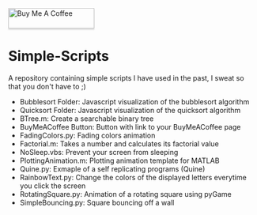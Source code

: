  <a href="https://www.buymeacoffee.com/BambooFlower" target="_blank">
 <img src="https://www.buymeacoffee.com/assets/img/custom_images/orange_img.png" 
 alt="Buy Me A Coffee" style="height: 41px !important;width: 174px !important;box-shadow: 0px 3px 2px 0px rgba(190, 190, 190, 0.5) 
 !important;-webkit-box-shadow: 0px 3px 2px 0px rgba(190, 190, 190, 0.5) !important;" ></a> 

# Simple-Scripts

A repository containing simple scripts I have used in the past, I sweat so that you don't have to ;)

- Bubblesort Folder: Javascript visualization of the bubblesort algorithm
- Quicksort Folder: Javascript visualization of the quicksort algorithm
- BTree.m: Create a searchable binary tree
- BuyMeACoffee Button: Button with link to your BuyMeACoffee page
- FadingColors.py: Fading colors animation
- Factorial.m: Takes a number and calculates its factorial value
- NoSleep.vbs: Prevent your screen from sleeping 
- PlottingAnimation.m: Plotting animation template for MATLAB
- Quine.py: Exmaple of a self replicating programs (Quine)
- RainbowText.py: Change the colors of the displayed letters everytime you click the screen
- RotatingSquare.py: Animation of a rotating square using pyGame 
- SimpleBouncing.py: Square bouncing off a wall 
